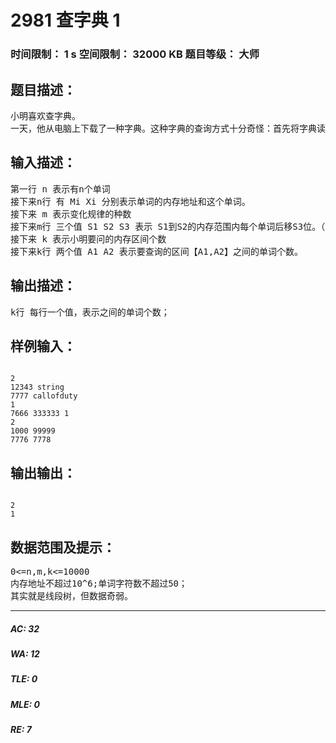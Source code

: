 # 2981 查字典 1   
### 时间限制： 1 s     空间限制： 32000 KB     题目等级： 大师  
## 题目描述：  

<pre>
小明喜欢查字典。
一天，他从电脑上下载了一种字典。这种字典的查询方式十分奇怪：首先将字典读入内存，保存在本地的字典消失；在内存中给每个词分布一个内存地址，然后按地址查询。然而这个字典的内存又很奇怪：每隔一定时间自动变化。小明研究了很久才知道了变化规律。现在，他给你这个变化规律，让你输出一个内存区间内的单词个数。
</pre>
  
  
## 输入描述：  

<pre>
第一行 n 表示有n个单词
接下来n行 有 Mi Xi 分别表示单词的内存地址和这个单词。
接下来 m 表示变化规律的种数
接下来m行 三个值 S1 S2 S3 表示 S1到S2的内存范围内每个单词后移S3位。（不会与之前单词有冲突，如果S3为负则前移,S2可能小于S1）
接下来 k 表示小明要问的内存区间个数
接下来k行 两个值 A1 A2 表示要查询的区间【A1,A2】之间的单词个数。
</pre>
  
  
## 输出描述：  

<pre>
k行 每行一个值，表示之间的单词个数；
</pre>
  
  
## 样例输入：  

<pre><code>
2
12343 string
7777 callofduty
1
7666 333333 1
2
1000 99999
7776 7778
</code></pre>
  
  
## 输出输出：  

<pre><code>
2
1
</code></pre>
  
  
## 数据范围及提示：  

<pre>
0<=n,m,k<=10000
内存地址不超过10^6;单词字符数不超过50；
其实就是线段树，但数据奇弱。
</pre>
  
  
***  

##### AC: 32  
##### WA: 12  
##### TLE: 0  
##### MLE: 0  
##### RE: 7  
